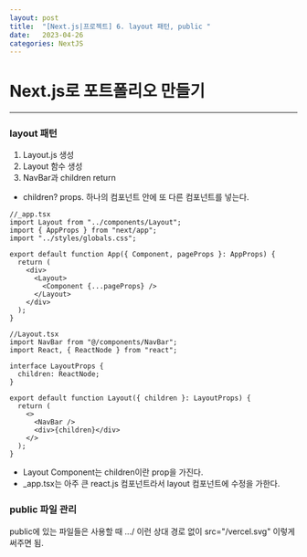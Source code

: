 ```yaml
---
layout: post
title:  "[Next.js|프로젝트] 6. layout 패턴, public "
date:   2023-04-26
categories: NextJS
---
```


# Next.js로 포트폴리오 만들기

--- 

### layout 패턴

1. Layout.js 생성
2. Layout 함수 생성
3. NavBar과 children return
* children? props. 하나의 컴포넌트 안에 또 다른 컴포넌트를 넣는다.

```
//_app.tsx
import Layout from "../components/Layout";
import { AppProps } from "next/app";
import "../styles/globals.css";

export default function App({ Component, pageProps }: AppProps) {
  return (
    <div>
      <Layout>
        <Component {...pageProps} />
      </Layout>
    </div>
  );
}

```


```
//Layout.tsx
import NavBar from "@/components/NavBar";
import React, { ReactNode } from "react";

interface LayoutProps {
  children: ReactNode;
}

export default function Layout({ children }: LayoutProps) {
  return (
    <>
      <NavBar />
      <div>{children}</div>
    </>
  );
}

```

* Layout Component는 children이란 prop을 가진다.
* _app.tsx는 아주 큰 react.js 컴포넌트라서 layout 컴포넌트에 수정을 가한다.


### public 파일 관리
public에 있는 파일들은 사용할 때 .../ 이런 상대 경로 없이 src="/vercel.svg" 이렇게 써주면 됨.

